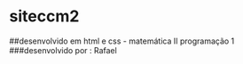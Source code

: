 # siteccm2
##desenvolvido em html e css - matemática II programação 1
###desenvolvido por : Rafael 
